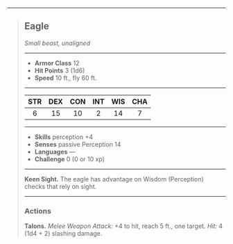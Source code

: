 ***
> ## Eagle
> *Small beast, unaligned*
> 
> ***
> 
> - **Armor Class** 12
> - **Hit Points** 3 (1d6)
> - **Speed** 10 ft., fly 60 ft.
> 
> ***
> 
> |STR|DEX|CON|INT|WIS|CHA|
> |:---:|:---:|:---:|:---:|:---:|:---:|
> |6|15|10|2|14|7|
> 
> ***
> 
> - **Skills** perception +4
> - **Senses** passive Perception 14
> - **Languages** —
> - **Challenge** 0 (0 or 10 xp)
> 
> ***
> 
> **Keen Sight.** The eagle has advantage on Wisdom (Perception) checks that rely on sight.
> 
> ***
> 
> ### Actions
> **Talons.** *Melee Weapon Attack:* +4 to hit, reach 5 ft., one target. *Hit:* 4 (1d4 + 2) slashing damage.